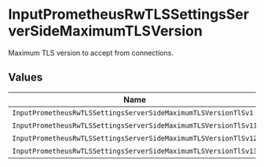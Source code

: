 # InputPrometheusRwTLSSettingsServerSideMaximumTLSVersion

Maximum TLS version to accept from connections.


## Values

| Name                                                            | Value                                                           |
| --------------------------------------------------------------- | --------------------------------------------------------------- |
| `InputPrometheusRwTLSSettingsServerSideMaximumTLSVersionTlSv1`  | TLSv1                                                           |
| `InputPrometheusRwTLSSettingsServerSideMaximumTLSVersionTlSv11` | TLSv1.1                                                         |
| `InputPrometheusRwTLSSettingsServerSideMaximumTLSVersionTlSv12` | TLSv1.2                                                         |
| `InputPrometheusRwTLSSettingsServerSideMaximumTLSVersionTlSv13` | TLSv1.3                                                         |